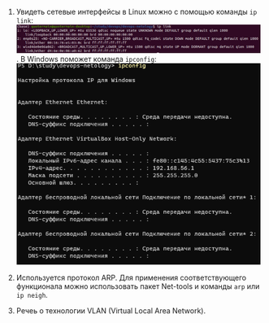 1. Увидеть сетевые интерфейсы в Linux можно с помощью команды ```ip link```:
![](screenshots/network_interfaces.png). В Windows поможет команда ```ipconfig```:
![](screenshots/ni_windows.png)

2. Используется протокол ARP. Для применения соответствующего функционала можно использовать пакет Net-tools и команды ```arp``` или ```ip neigh```.

3. Речеь о технологии VLAN (Virtual Local Area Network). 

